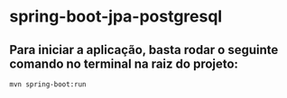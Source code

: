 # spring-boot-jpa-postgresql

## Para iniciar a aplicação, basta rodar o seguinte comando no terminal na raiz do projeto:
```
mvn spring-boot:run
```
